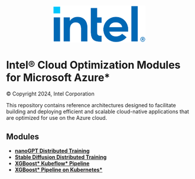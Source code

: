 <p align="center">
  <img src="assets/logo-classicblue-800px.png" alt="Intel Logo" width="250"/>
</p>

# Intel® Cloud Optimization Modules for Microsoft Azure*

© Copyright 2024, Intel Corporation

This repository contains reference architectures designed to facilitate building and deploying efficient and scalable cloud-native applications that are optimized for use on the Azure cloud.

## Modules
- **[nanoGPT Distributed Training](distributed-training/nlp/README.md)**
- **[Stable Diffusion Distributed Training](distributed-training/stable-diffusion/README.md)**
- **[XGBoost* Kubeflow* Pipeline](kubeflow/pipelines/XGBoost/README.md)**
- **[XGBoost* Pipeline on Kubernetes*](kubernetes/README.md)**
